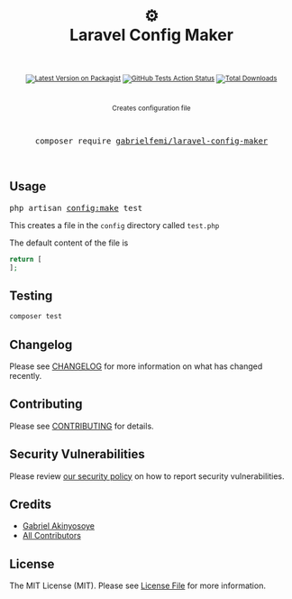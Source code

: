 <div align="center">
  <h1>
    <br/>
    ⚙️
    <br />
    Laravel Config Maker
    <br />
    <br />
  </h1>
  <sup>

[![Latest Version on Packagist](https://img.shields.io/packagist/v/gabrielfemi/laravel-config-maker.svg?style=flat-square)](https://packagist.org/packages/gabrielfemi/laravel-config-maker)
[![GitHub Tests Action Status](https://img.shields.io/github/workflow/status/gabrielfemi/laravel-config-maker/run-tests?label=tests)](https://github.com/gabrielfemi/laravel-config-maker/actions?query=workflow%3Arun-tests+branch%3Amaster)
[![Total Downloads](https://img.shields.io/packagist/dt/gabrielfemi/laravel-config-maker.svg?style=flat-square)](https://packagist.org/packages/gabrielfemi/laravel-config-maker)


<br />

Creates configuration file
    
</sup>
<br />

  <pre>composer require <a href="https://packagist.org/packages/gabrielfemi/laravel-config-maker">gabrielfemi/laravel-config-maker</a></pre>
  <br />
</div>

## Usage
<pre>php artisan <a href="#">config:make</a> test</pre>

This creates a file in the ```config``` directory called ```test.php```

The default content of the file is 
```php
return [
];
``` 
## Testing

``` bash
composer test
```

## Changelog

Please see [CHANGELOG](CHANGELOG.md) for more information on what has changed recently.

## Contributing

Please see [CONTRIBUTING](.github/CONTRIBUTING.md) for details.

## Security Vulnerabilities

Please review [our security policy](../../security/policy) on how to report security vulnerabilities.

## Credits

- [Gabriel Akinyosoye](https://github.com/GabrielFemi)
- [All Contributors](../../contributors)

## License

The MIT License (MIT). Please see [License File](LICENSE.md) for more information.
